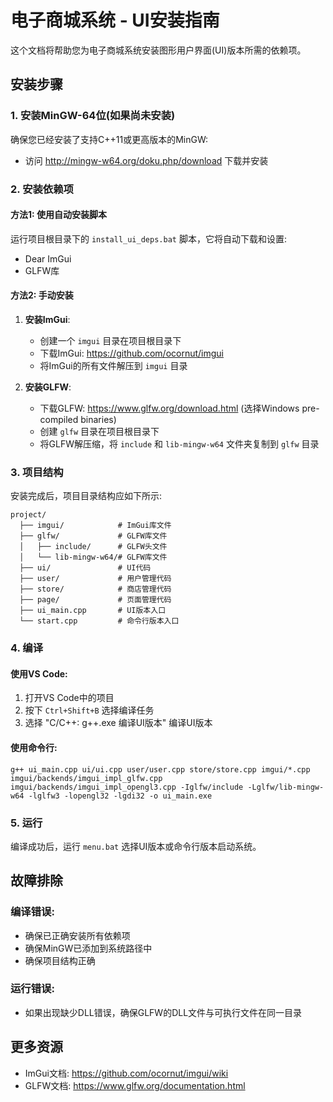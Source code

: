# 电子商城系统 - UI安装指南

这个文档将帮助您为电子商城系统安装图形用户界面(UI)版本所需的依赖项。

## 安装步骤

### 1. 安装MinGW-64位(如果尚未安装)
确保您已经安装了支持C++11或更高版本的MinGW:
- 访问 http://mingw-w64.org/doku.php/download 下载并安装

### 2. 安装依赖项

#### 方法1: 使用自动安装脚本
运行项目根目录下的 `install_ui_deps.bat` 脚本，它将自动下载和设置:
- Dear ImGui
- GLFW库

#### 方法2: 手动安装

1. **安装ImGui**:
   - 创建一个 `imgui` 目录在项目根目录下
   - 下载ImGui: https://github.com/ocornut/imgui
   - 将ImGui的所有文件解压到 `imgui` 目录

2. **安装GLFW**:
   - 下载GLFW: https://www.glfw.org/download.html (选择Windows pre-compiled binaries)
   - 创建 `glfw` 目录在项目根目录下
   - 将GLFW解压缩，将 `include` 和 `lib-mingw-w64` 文件夹复制到 `glfw` 目录

### 3. 项目结构

安装完成后，项目目录结构应如下所示:
```
project/
  ├── imgui/            # ImGui库文件
  ├── glfw/             # GLFW库文件
  │   ├── include/      # GLFW头文件
  │   └── lib-mingw-w64/# GLFW库文件
  ├── ui/               # UI代码
  ├── user/             # 用户管理代码  
  ├── store/            # 商店管理代码
  ├── page/             # 页面管理代码
  ├── ui_main.cpp       # UI版本入口
  └── start.cpp         # 命令行版本入口
```

### 4. 编译

#### 使用VS Code:
1. 打开VS Code中的项目
2. 按下 `Ctrl+Shift+B` 选择编译任务
3. 选择 "C/C++: g++.exe 编译UI版本" 编译UI版本

#### 使用命令行:
```
g++ ui_main.cpp ui/ui.cpp user/user.cpp store/store.cpp imgui/*.cpp imgui/backends/imgui_impl_glfw.cpp imgui/backends/imgui_impl_opengl3.cpp -Iglfw/include -Lglfw/lib-mingw-w64 -lglfw3 -lopengl32 -lgdi32 -o ui_main.exe
```

### 5. 运行

编译成功后，运行 `menu.bat` 选择UI版本或命令行版本启动系统。

## 故障排除

### 编译错误:
- 确保已正确安装所有依赖项
- 确保MinGW已添加到系统路径中
- 确保项目结构正确

### 运行错误:
- 如果出现缺少DLL错误，确保GLFW的DLL文件与可执行文件在同一目录


## 更多资源
- ImGui文档: https://github.com/ocornut/imgui/wiki
- GLFW文档: https://www.glfw.org/documentation.html
